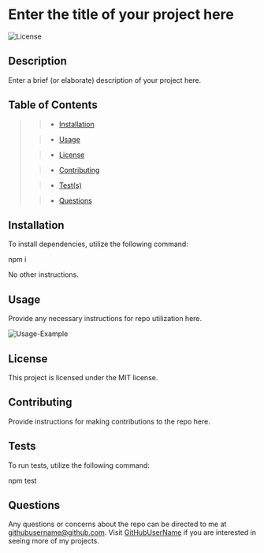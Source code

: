 # Enter the title of your project here
  
![License](https://img.shields.io/badge/license-MIT-blue.svg)

## Description

Enter a brief (or elaborate) description of your project here.

## Table of Contents 
>
>> - [Installation](#installation)
>
>> - [Usage](#usage)
>
>> - [License](#license)
>
>> - [Contributing](#contributing)
>
>> - [Test(s)](#test(s))
>
>> - [Questions](#questions)
>
## Installation

To install dependencies, utilize the following command:

npm i

No other instructions.


## Usage

Provide any necessary instructions for repo utilization here.

![Usage-Example](./assets/images/Usage-Example.jpg?raw=true "Usage-Example")

## License

This project is licensed under the MIT license.
  
## Contributing

Provide instructions for making contributions to the repo here.

## Tests

To run tests, utilize the following command:

npm test


## Questions

Any questions or concerns about the repo can be directed to me at githubusername@github.com. Visit [GitHubUserName](https://github.com/GitHubUserName/) if you are interested in seeing more of my projects.
